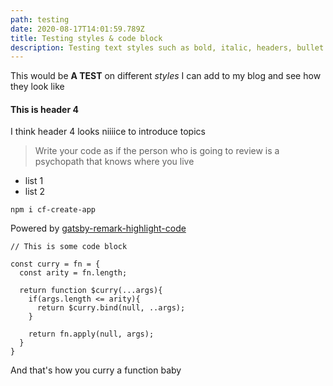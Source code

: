 ```yaml
---
path: testing
date: 2020-08-17T14:01:59.789Z
title: Testing styles & code block
description: Testing text styles such as bold, italic, headers, bullet points etc. Also trying out styles for code blocks.
---
```


This would be **A TEST** on different _styles_ I can add to my blog and see how they look like

#### This is header 4

I think header 4 looks niiiice to introduce topics

> Write your code as if the person who is going to review is a psychopath that knows where you live

- list 1
- list 2

`npm i cf-create-app`

Powered by [gatsby-remark-highlight-code](https://www.gatsbyjs.com/plugins/gatsby-remark-highlight-code/#install)

```
// This is some code block

const curry = fn = {
  const arity = fn.length;

  return function $curry(...args){
    if(args.length <= arity){
      return $curry.bind(null, ..args);
    }

    return fn.apply(null, args);
  }
}
```

And that's how you curry a function baby
